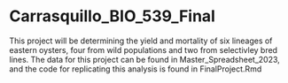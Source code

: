 # Carrasquillo_BIO_539_Final
This project will be determining the yield and mortality of six lineages of eastern oysters, four from wild populations and two from selectivley bred lines. The data for this project can be found in Master_Spreadsheet_2023, and the code for replicating this analysis is found in FinalProject.Rmd
